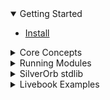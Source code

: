 <details open>
    <summary>Getting Started</summary>

- [Install](/install)

</details>


<details data-path="/concepts">
    <summary>Core Concepts</summary>

- [Core WebAssembly](/concepts/core-webassembly)
- [Composable Modules](/concepts/composable-modules)
- [Strings](/concepts/strings)
- [Platform Agnostic](/concepts/platform-agnostic)
- [Elixir is Your Compiler](/concepts/elixir-compiler)
- [Custom Types](/concepts/custom-types)

</details>


<details data-path="/run">
    <summary>Running Modules</summary>

- [In JavaScript](/run/javascript)
- [In Elixir](/run/elixir)

</details>


<details data-path="/silverorb">
    <summary>SilverOrb stdlib</summary>

- [SilverOrb](/silverorb)

</details>


<details data-path="/examples">
    <summary>Livebook Examples</summary>

- [Temperature Converter ↗](https://hexdocs.pm/orb/temperature-converter.html)
- [Mime Type ↗](https://hexdocs.pm/orb/mime-type.html)
- [YouTube URL Parser ↗](https://hexdocs.pm/orb/youtube-url-parser.html)

</details>
